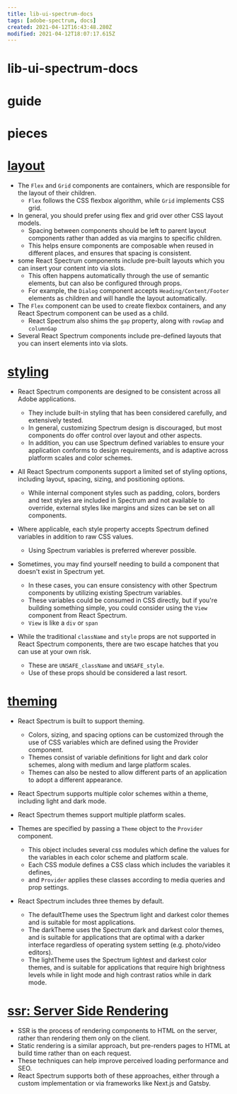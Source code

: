 ```yaml
---
title: lib-ui-spectrum-docs
tags: [adobe-spectrum, docs]
created: 2021-04-12T16:43:48.280Z
modified: 2021-04-12T18:07:17.615Z
---
```


# lib-ui-spectrum-docs

# guide

# pieces

# [layout](https://react-spectrum.adobe.com/react-spectrum/layout.html)

- The `Flex` and `Grid` components are containers, which are responsible for the layout of their children. 
  - `Flex` follows the CSS flexbox algorithm, while `Grid` implements CSS grid. 
- In general, you should prefer using flex and grid over other CSS layout models.
  - Spacing between components should be left to parent layout components rather than added as via margins to specific children. 
  - This helps ensure components are composable when reused in different places, and ensures that spacing is consistent.
- some React Spectrum components include pre-built layouts which you can insert your content into via slots. 
  - This often happens automatically through the use of semantic elements, but can also be configured through props. 
  - For example, the `Dialog` component accepts `Heading/Content/Footer` elements as children and will handle the layout automatically.
- The `Flex` component can be used to create flexbox containers, and any React Spectrum component can be used as a child. 
  - React Spectrum also shims the `gap` property, along with `rowGap` and `columnGap`
- Several React Spectrum components include pre-defined layouts that you can insert elements into via slots. 

# [styling](https://react-spectrum.adobe.com/react-spectrum/styling.html)

- React Spectrum components are designed to be consistent across all Adobe applications.
  - They include built-in styling that has been considered carefully, and extensively tested. 
  - In general, customizing Spectrum design is discouraged, but most components do offer control over layout and other aspects. 
  - In addition, you can use Spectrum defined variables to ensure your application conforms to design requirements, and is adaptive across platform scales and color schemes.
- All React Spectrum components support a limited set of styling options, including layout, spacing, sizing, and positioning options. 
  - While internal component styles such as padding, colors, borders and text styles are included in Spectrum and not available to override, external styles like margins and sizes can be set on all components.
- Where applicable, each style property accepts Spectrum defined variables in addition to raw CSS values. 
  - Using Spectrum variables is preferred wherever possible.
- Sometimes, you may find yourself needing to build a component that doesn't exist in Spectrum yet.
  - In these cases, you can ensure consistency with other Spectrum components by utilizing existing Spectrum variables. 
  - These variables could be consumed in CSS directly, but if you're building something simple, you could consider using the `View` component from React Spectrum. 
  - `View` is like a `div` or `span`

- While the traditional `className` and `style` props are not supported in React Spectrum components, there are two escape hatches that you can use at your own risk. 
  - These are `UNSAFE_className` and `UNSAFE_style`. 
  - Use of these props should be considered a last resort.

# [theming](https://react-spectrum.adobe.com/react-spectrum/theming.html)

- React Spectrum is built to support theming. 
  - Colors, sizing, and spacing options can be customized through the use of CSS variables which are defined using the Provider component. 
  - Themes consist of variable definitions for light and dark color schemes, along with medium and large platform scales. 
  - Themes can also be nested to allow different parts of an application to adopt a different appearance.
- React Spectrum supports multiple color schemes within a theme, including light and dark mode.
- React Spectrum themes support multiple platform scales.

- Themes are specified by passing a `Theme` object to the `Provider` component. 
  - This object includes several css modules which define the values for the variables in each color scheme and platform scale. 
  - Each CSS module defines a CSS class which includes the variables it defines, 
  - and `Provider` applies these classes according to media queries and prop settings.
- React Spectrum includes three themes by default.
  - The defaultTheme uses the Spectrum light and darkest color themes and is suitable for most applications.
  - The darkTheme uses the Spectrum dark and darkest color themes, and is suitable for applications that are optimal with a darker interface regardless of operating system setting (e.g. photo/video editors).
  - The lightTheme uses the Spectrum lightest and darkest color themes, and is suitable for applications that require high brightness levels while in light mode and high contrast ratios while in dark mode.

# [ssr: Server Side Rendering](https://react-spectrum.adobe.com/react-spectrum/ssr.html)

- SSR is the process of rendering components to HTML on the server, rather than rendering them only on the client. 
- Static rendering is a similar approach, but pre-renders pages to HTML at build time rather than on each request. 
- These techniques can help improve perceived loading performance and SEO. 
- React Spectrum supports both of these approaches, either through a custom implementation or via frameworks like Next.js and Gatsby.
